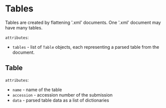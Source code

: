 # Tables

Tables are created by flattening '.xml' documents. One '.xml' document may have many tables.

`attributes`:

- `tables` - list of `Table` objects, each representing a parsed table from the document.

## Table

`attributes`:

- `name` - name of the table
- `accession` - accession number of the submission
- `data` - parsed table data as a list of dictionaries
